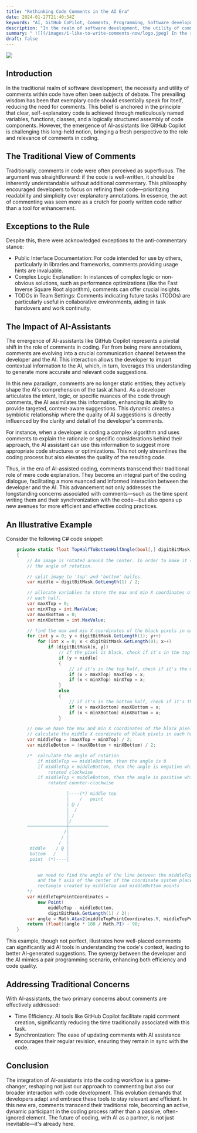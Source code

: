 ```yaml
---
title: "Rethinking Code Comments in the AI Era"
date: 2024-01-27T21:40:54Z
keywords: "AI, GitHub CoPilot, Comments, Programming, Software development"
description: "In the realm of software development, the utility of comments in code has long been a subject of debate. Traditionally, many have held the belief that high-quality code should speak for itself, rendering comments unnecessary. This viewpoint advocates for self-explanatory code through well-named variables, functions, and classes, and a logical assembly of the code structure. However, the advent of AI-assistants like GitHub Copilot is challenging this notion, ushering in a new perspective on the role of comments in coding. In this blog post, we'll explore how AI is reshaping our approach to commenting, transforming it from a tedious task to an integral part of the coding process."
summary: " ![](/images/i-like-to-write-comments-now/logo.jpeg) In the realm of software development, the utility of comments in code has long been a subject of debate. Traditionally, many have held the belief that high-quality code should speak for itself, rendering comments unnecessary. This viewpoint advocates for self-explanatory code through well-named variables, functions, and classes, and a logical assembly of the code structure. However, the advent of AI-assistants like GitHub Copilot is challenging this notion, ushering in a new perspective on the role of comments in coding. In this blog post, we'll explore how AI is reshaping our approach to commenting, transforming it from a tedious task to an integral part of the coding process."
draft: false
---
```


![](/images/i-like-to-write-comments-now/logo.jpeg)

## Introduction

In the traditional realm of software development, the necessity and utility of comments within code have often been subjects of debate. The prevailing wisdom has been that exemplary code should essentially speak for itself, reducing the need for comments. This belief is anchored in the principle that clear, self-explanatory code is achieved through meticulously named variables, functions, classes, and a logically structured assembly of code components. However, the emergence of AI-assistants like GitHub Copilot is challenging this long-held notion, bringing a fresh perspective to the role and relevance of comments in coding.

## The Traditional View of Comments

Traditionally, comments in code were often perceived as superfluous. The argument was straightforward: if the code is well-written, it should be inherently understandable without additional commentary. This philosophy encouraged developers to focus on refining their code—prioritizing readability and simplicity over explanatory annotations. In essence, the act of commenting was seen more as a crutch for poorly written code rather than a tool for enhancement.

## Exceptions to the Rule

Despite this, there were acknowledged exceptions to the anti-commentary stance:

- Public Interface Documentation: For code intended for use by others, particularly in libraries and frameworks, comments providing usage hints are invaluable.
- Complex Logic Explanation: In instances of complex logic or non-obvious solutions, such as performance optimizations (like the Fast Inverse Square Root algorithm), comments can offer crucial insights.
- TODOs in Team Settings: Comments indicating future tasks (TODOs) are particularly useful in collaborative environments, aiding in task handovers and work continuity.

## The Impact of AI-Assistants

The emergence of AI-assistants like GitHub Copilot represents a pivotal shift in the role of comments in coding. Far from being mere annotations, comments are evolving into a crucial communication channel between the developer and the AI. This interaction allows the developer to impart contextual information to the AI, which, in turn, leverages this understanding to generate more accurate and relevant code suggestions.

In this new paradigm, comments are no longer static entities; they actively shape the AI's comprehension of the task at hand. As a developer articulates the intent, logic, or specific nuances of the code through comments, the AI assimilates this information, enhancing its ability to provide targeted, context-aware suggestions. This dynamic creates a symbiotic relationship where the quality of AI suggestions is directly influenced by the clarity and detail of the developer's comments.

For instance, when a developer is coding a complex algorithm and uses comments to explain the rationale or specific considerations behind their approach, the AI assistant can use this information to suggest more appropriate code structures or optimizations. This not only streamlines the coding process but also elevates the quality of the resulting code.

Thus, in the era of AI-assisted coding, comments transcend their traditional role of mere code explanation. They become an integral part of the coding dialogue, facilitating a more nuanced and informed interaction between the developer and the AI. This advancement not only addresses the longstanding concerns associated with comments—such as the time spent writing them and their synchronization with the code—but also opens up new avenues for more efficient and effective coding practices.

## An Illustrative Example

Consider the following C# code snippet:

``` csharp
    private static float TopHalfToBottomHalfAngle(bool[,] digitBitMask)
    {
        // An image is rotated around the center. In order to make it straight, we need to find
        // the angle of rotation.

        // split image to 'top' and 'bottom' halfes.
        var middle = digitBitMask.GetLength(1) / 2;

        // allocate variables to store the max and min X coordinates of the black pixels in
        // each half.
        var maxXTop = 0;
        var minXTop = int.MaxValue;
        var maxXBottom = 0;
        var minXBottom = int.MaxValue;

        // find the max and min X coordinates of the black pixels in each half
        for (int y = 0; y < digitBitMask.GetLength(1); y++)
            for (int x = 0; x < digitBitMask.GetLength(0); x++)
                if (digitBitMask[x, y])
                    // if the pixel is black, check if it's in the top or bottom half
                    if (y < middle)
                    {
                        // if it's in the top half, check if it's the max or min X
                        if (x > maxXTop) maxXTop = x;
                        if (x < minXTop) minXTop = x;
                    }
                    else
                    {
                        // if it's in the bottom half, check if it's the max or min X
                        if (x > maxXBottom) maxXBottom = x;
                        if (x < minXBottom) minXBottom = x;
                    }

        // now we have the max and min X coordinates of the black pixels in each half
        // calculate the middle X coordinate of black pixels in each half
        var middleTop = (maxXTop + minXTop) / 2;
        var middleBottom = (maxXBottom + minXBottom) / 2;

        /*  calculate the angle of rotation
            if middleTop == middleBottom, then the angle is 0
            if middleTop > middleBottom, then the angle is negative which means the image is 
                rotated clockwise
            if middleTop < middleBottom, then the angle is positive which means the image is
                rotated counter-clockwise

                       │----(*) middle top
                       │    /   point
                       │ @ /
                       │  /
                       │ /
                       │/
        ───────────────┼───────────────
                      /│
                     / │
                    /  │
         middle    / @ │
         bottom   /    │
         point  (*)----│


            we need to find the angle of the line between the middleTop and middleBottom points
            and the Y axis of the center of the coordinate system placed in the center of the 
            rectangle created by middleTop and middleBottom points
        */
        var middleTopPointCoordinates = 
            new Point(
                middleTop - middleBottom,
                digitBitMask.GetLength(1) / 2);
        var angle = Math.Atan2(middleTopPointCoordinates.Y, middleTopPointCoordinates.X);
        return (float)(angle * 180 / Math.PI) - 90;
    }
```

This example, though not perfect, illustrates how well-placed comments can significantly aid AI tools in understanding the code's context, leading to better AI-generated suggestions. The synergy between the developer and the AI mimics a pair programming scenario, enhancing both efficiency and code quality.

## Addressing Traditional Concerns

With AI-assistants, the two primary concerns about comments are effectively addressed:

- Time Efficiency: AI tools like GitHub Copilot facilitate rapid comment creation, significantly reducing the time traditionally associated with this task.
- Synchronization: The ease of updating comments with AI assistance encourages their regular revision, ensuring they remain in sync with the code.

## Conclusion

The integration of AI-assistants into the coding workflow is a game-changer, reshaping not just our approach to commenting but also our broader interaction with code development. This evolution demands that developers adapt and embrace these tools to stay relevant and efficient. In this new era, comments transcend their traditional role, becoming an active, dynamic participant in the coding process rather than a passive, often-ignored element. The future of coding, with AI as a partner, is not just inevitable—it's already here.